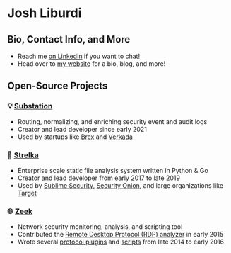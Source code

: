 # Josh Liburdi

## Bio, Contact Info, and More

- Reach me [on LinkedIn](https://www.linkedin.com/in/joshliburdi/) if you want to chat!
- Head over to [my website](https://joshliburdi.com/) for a bio, blog, and more!

## Open-Source Projects
### 💡 [Substation](https://github.com/brexhq/substation)
- Routing, normalizing, and enriching security event and audit logs
- Creator and lead developer since early 2021
- Used by startups like [Brex](https://brex.com/) and [Verkada](https://www.verkada.com/)

### 📂 [Strelka](https://github.com/target/strelka)
- Enterprise scale static file analysis system written in Python & Go
- Creator and lead developer from early 2017 to late 2019
- Used by [Sublime Security](https://sublimesecurity.com/), [Security Onion](https://securityonionsolutions.com/software), and large organizations like [Target](https://target.com)

### 🌐 [Zeek](https://github.com/zeek/zeek)
- Network security monitoring, analysis, and scripting tool
- Contributed the [Remote Desktop Protocol (RDP) analyzer](https://github.com/zeek/zeek/tree/master/src/analyzer/protocol/rdp) in early 2015
- Wrote several [protocol plugins](https://github.com/jshlbrd/bro-plugins) and [scripts](https://github.com/CrowdStrike/cs-bro) from late 2014 to early 2016
